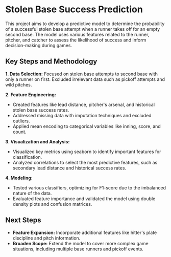 # Stolen Base Success Prediction
This project aims to develop a predictive model to determine the probability of a successful stolen base attempt when a runner takes off for an empty second base. The model uses various features related to the runner, pitcher, and catcher to assess the likelihood of success and inform decision-making during games.

## Key Steps and Methodology
**1. Data Selection:** Focused on stolen base attempts to second base with only a runner on first. Excluded irrelevant data such as pickoff attempts and wild pitches.

**2. Feature Engineering:**
- Created features like lead distance, pitcher's arsenal, and historical stolen base success rates.
- Addressed missing data with imputation techniques and excluded outliers.
- Applied mean encoding to categorical variables like inning, score, and count.

**3. Visualization and Analysis:**
- Visualized key metrics using seaborn to identify important features for classification.
- Analyzed correlations to select the most predictive features, such as secondary lead distance and historical success rates.

**4. Modeling:**
- Tested various classifiers, optimizing for F1-score due to the imbalanced nature of the data.
- Evaluated feature importance and validated the model using double density plots and confusion matrices.

## Next Steps
- **Feature Expansion:** Incorporate additional features like hitter's plate discipline and pitch information.
- **Broaden Scope:** Extend the model to cover more complex game situations, including multiple base runners and pickoff events.
